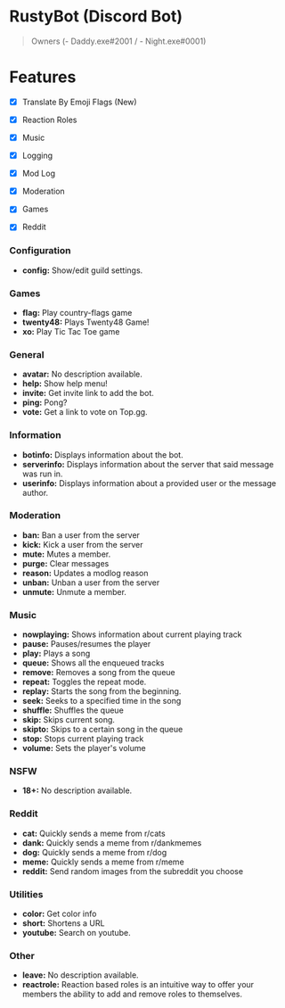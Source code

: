 # RustyBot (Discord Bot)
> Owners (- Daddy.exe#2001 / - Night.exe#0001)
# Features

- [x] Translate By Emoji Flags (New)
- [x] Reaction Roles
- [x] Music
- [x] Logging
- [x] Mod Log
- [x] Moderation
- [x] Games
- [x] Reddit


### Configuration

* **config:** Show/edit guild settings.

### Games

* **flag:** Play country-flags game
* **twenty48:** Plays Twenty48 Game!
* **xo:** Play Tic Tac Toe game

### General

* **avatar:** No description available.
* **help:** Show help menu!
* **invite:** Get invite link to add the bot.
* **ping:** Pong?
* **vote:** Get a link to vote on Top.gg.

### Information

* **botinfo:** Displays information about the bot.
* **serverinfo:** Displays information about the server that said message was run in.
* **userinfo:** Displays information about a provided user or the message author.

### Moderation

* **ban:** Ban a user from the server
* **kick:** Kick a user from the server
* **mute:** Mutes a member.
* **purge:** Clear messages
* **reason:** Updates a modlog reason
* **unban:** Unban a user from the server
* **unmute:** Unmute a member.

### Music

* **nowplaying:** Shows information about current playing track
* **pause:** Pauses/resumes the player
* **play:** Plays a song
* **queue:** Shows all the enqueued tracks
* **remove:** Removes a song from the queue
* **repeat:** Toggles the repeat mode.
* **replay:** Starts the song from the beginning.
* **seek:** Seeks to a specified time in the song
* **shuffle:** Shuffles the queue
* **skip:** Skips current song.
* **skipto:** Skips to a certain song in the queue
* **stop:** Stops current playing track
* **volume:** Sets the player's volume

### NSFW

* **18+:** No description available.

### Reddit

* **cat:** Quickly sends a meme from r/cats
* **dank:** Quickly sends a meme from r/dankmemes
* **dog:** Quickly sends a meme from r/dog
* **meme:** Quickly sends a meme from r/meme
* **reddit:** Send random images from the subreddit you choose

### Utilities

* **color:** Get color info
* **short:** Shortens a URL
* **youtube:** Search on youtube.

### Other

* **leave:** No description available.
* **reactrole:** Reaction based roles is an intuitive way to offer your members the ability to add and remove roles to themselves.
